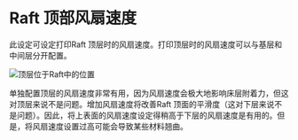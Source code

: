 Raft 顶部风扇速度
====
此设定可设定打印Raft 顶层时的风扇速度。打印顶层时的风扇速度可以与基层和中间层分开配置。

![顶层位于Raft中的位置](../images/raft_dimensions_simplified.svg)

单独配置顶层的风扇速度非常有用，因为风扇速度会极大地影响床层附着力，但这对顶层来说不是问题。增加风扇速度将改善Raft 顶面的平滑度（这对下层来说不是问题）。因此，将上表面的风扇速度设定得稍高于下层的风扇速度是有用的。但是，将风扇速度设置过高可能会导致某些材料翘曲。
